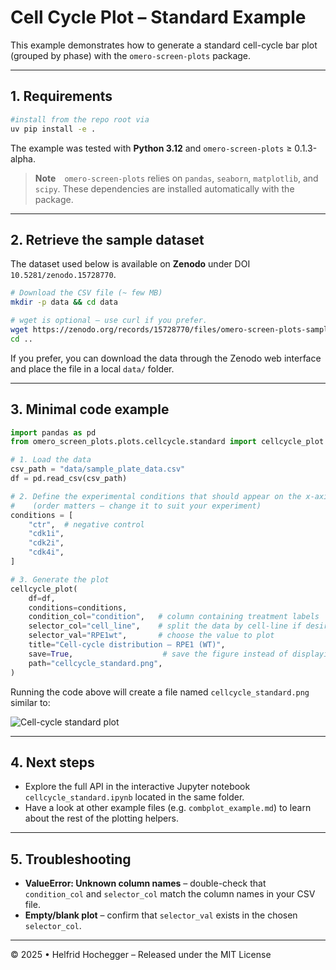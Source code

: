 # Cell Cycle Plot – Standard Example

This example demonstrates how to generate a standard cell-cycle bar plot (grouped by phase) with the `omero-screen-plots` package.

---

## 1. Requirements

```bash
#install from the repo root via
uv pip install -e .
```

The example was tested with **Python 3.12** and `omero-screen-plots` ≥ 0.1.3-alpha.

> **Note** `omero-screen-plots` relies on `pandas`, `seaborn`, `matplotlib`, and `scipy`. These dependencies are installed automatically with the package.

---

## 2. Retrieve the sample dataset

The dataset used below is available on **Zenodo** under DOI `10.5281/zenodo.15728770`.

```bash
# Download the CSV file (~ few MB)
mkdir -p data && cd data

# wget is optional – use curl if you prefer.
wget https://zenodo.org/records/15728770/files/omero-screen-plots-sampledata.csv?download=1 -O sample_plate_data.csv
cd ..
```

If you prefer, you can download the data through the Zenodo web interface and place the file in a local `data/` folder.

---

## 3. Minimal code example

```python
import pandas as pd
from omero_screen_plots.plots.cellcycle.standard import cellcycle_plot

# 1. Load the data
csv_path = "data/sample_plate_data.csv"
df = pd.read_csv(csv_path)

# 2. Define the experimental conditions that should appear on the x-axis
#    (order matters – change it to suit your experiment)
conditions = [
    "ctr",  # negative control
    "cdk1i",
    "cdk2i",
    "cdk4i",
]

# 3. Generate the plot
cellcycle_plot(
    df=df,
    conditions=conditions,
    condition_col="condition",   # column containing treatment labels
    selector_col="cell_line",    # split the data by cell-line if desired
    selector_val="RPE1wt",       # choose the value to plot
    title="Cell-cycle distribution – RPE1 (WT)",
    save=True,                    # save the figure instead of displaying
    path="cellcycle_standard.png",
)
```

Running the code above will create a file named `cellcycle_standard.png` similar to:

![Cell-cycle standard plot](../images/cellcycle.png)

---

## 4. Next steps

* Explore the full API in the interactive Jupyter notebook `cellcycle_standard.ipynb` located in the same folder.
* Have a look at other example files (e.g. `combplot_example.md`) to learn about the rest of the plotting helpers.

---

## 5. Troubleshooting

* **ValueError: Unknown column names** – double-check that `condition_col` and `selector_col` match the column names in your CSV file.
* **Empty/blank plot** – confirm that `selector_val` exists in the chosen `selector_col`.

---

© 2025 • Helfrid Hochegger – Released under the MIT License
